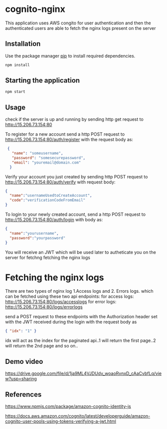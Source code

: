 # cognito-nginx
 This application uses AWS congito for user authentication and then the authenticated users are able to fetch the nginx logs present on the server
 
 ## Installation

Use the package manager [pip](https://pip.pypa.io/en/stable/) to install required dependencies.

```bash
npm install
```
## Starting the application

```bash
npm start
```

## Usage

check if the server is up and running by sending http get request to http://15.206.73.154:80

To register for a new account send a http POST request to http://15.206.73.154:80/auth/register with the request body as:
```json
 { 
   "name": "someusername",
   "password": "somesecurepassword",
   "email": "youremail@domain.com"
  }
  ```
  Verify your account you just created by sending http POST request to http://15.206.73.154:80/auth/verify with request body:
  ```json
  { 
    "name":"usernameUsedtoCreateAccount",
    "code":"verificationCodeFromEmail"
  }
  ```
  To login to your newly created account, send a http POST request to http://15.206.73.154:80/auth/login with body as:
  ```json
  { 
    "name":"yourusername",
    "password":"yourpassword"
  }
  ```
  You will receive an JWT which will be used later to autheticate you on the server for fetchng fetching the nginx logs
  
  # Fetching the nginx logs
  There are two types of nginx log 1.Access logs and 2. Errors logs. which can be fetched using these two api endpoints:
  for access logs: http://15.206.73.154:80/logs/accesslogs
  for error logs: http://15.206.73.154:80/logs/errorlogs
  
  send a POST request to these endpoints with the Authorization header set with the JWT received during the login 
  with the request body as
  ```json
  { "idx": "1" }
  ```
  idx will act as the index for the paginated api..1 will return the first page..2 will return the 2nd page and so on..
  
  ## Demo video
  https://drive.google.com/file/d/1ja9ML4VJDUdv_woaoRvnxD_cAaCvbfLq/view?usp=sharing
  
  ## References
  https://www.npmjs.com/package/amazon-cognito-identity-js<br/>
  
  https://docs.aws.amazon.com/cognito/latest/developerguide/amazon-cognito-user-pools-using-tokens-verifying-a-jwt.html
  
